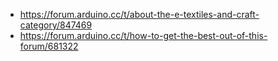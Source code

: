 - https://forum.arduino.cc/t/about-the-e-textiles-and-craft-category/847469
- https://forum.arduino.cc/t/how-to-get-the-best-out-of-this-forum/681322
